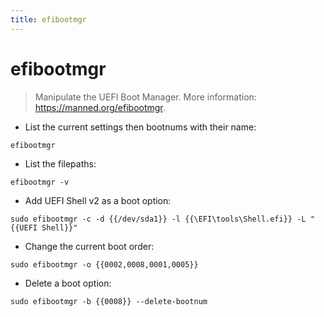 ```yaml
---
title: efibootmgr
---
```

# efibootmgr

> Manipulate the UEFI Boot Manager.
> More information: <https://manned.org/efibootmgr>.

- List the current settings then bootnums with their name:

`efibootmgr`

- List the filepaths:

`efibootmgr -v`

- Add UEFI Shell v2 as a boot option:

`sudo efibootmgr -c -d {{/dev/sda1}} -l {{\EFI\tools\Shell.efi}} -L "{{UEFI Shell}}"`

- Change the current boot order:

`sudo efibootmgr -o {{0002,0008,0001,0005}}`

- Delete a boot option:

`sudo efibootmgr -b {{0008}} --delete-bootnum`
